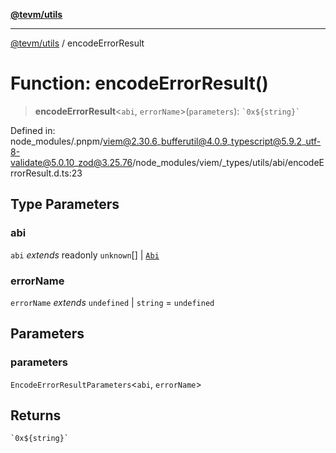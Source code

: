 [**@tevm/utils**](../README.md)

***

[@tevm/utils](../globals.md) / encodeErrorResult

# Function: encodeErrorResult()

> **encodeErrorResult**\<`abi`, `errorName`\>(`parameters`): `` `0x${string}` ``

Defined in: node\_modules/.pnpm/viem@2.30.6\_bufferutil@4.0.9\_typescript@5.9.2\_utf-8-validate@5.0.10\_zod@3.25.76/node\_modules/viem/\_types/utils/abi/encodeErrorResult.d.ts:23

## Type Parameters

### abi

`abi` *extends* readonly `unknown`[] \| [`Abi`](../type-aliases/Abi.md)

### errorName

`errorName` *extends* `undefined` \| `string` = `undefined`

## Parameters

### parameters

`EncodeErrorResultParameters`\<`abi`, `errorName`\>

## Returns

`` `0x${string}` ``
